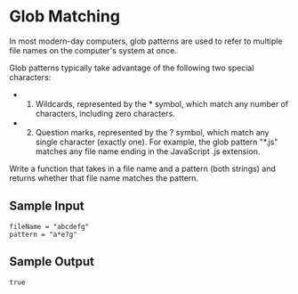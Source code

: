 # Glob Matching

In most modern-day computers, glob patterns are used to refer to multiple file names on the computer's system at once.

Glob patterns typically take advantage of the following two special characters:

  - 1) Wildcards, represented by the * symbol, which match any number of characters, including zero characters.
  - 2) Question marks, represented by the ? symbol, which match any single character (exactly one).
   For example, the glob pattern "*.js" matches any file name ending in the JavaScript .js extension.

Write a function that takes in a file name and a pattern (both strings) and returns whether that file name matches the pattern.

## Sample Input
```
fileName = "abcdefg"
pattern = "a*e?g"
```

## Sample Output
```
true
```
